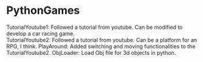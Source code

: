 # PythonGames

TutorialYoutube1: Followed a tutorial from youtube. Can be modified to develop a car racing game.  
TutorialYoutube2: Followed a tutorial from youtube. Can be a platform for an RPG, I think.
PlayAround: Added switching and moving functionalities to the TutorialYoutube2.
ObjLoader: Load Obj file for 3d objects in python.
